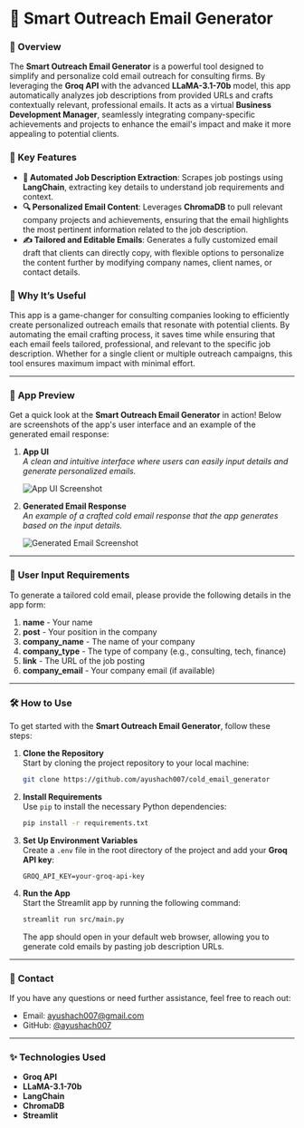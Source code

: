 # 📧 **Smart Outreach Email Generator**

### 🚀 Overview
The **Smart Outreach Email Generator** is a powerful tool designed to simplify and personalize cold email outreach for consulting firms. By leveraging the **Groq API** with the advanced **LLaMA-3.1-70b** model, this app automatically analyzes job descriptions from provided URLs and crafts contextually relevant, professional emails. It acts as a virtual **Business Development Manager**, seamlessly integrating company-specific achievements and projects to enhance the email's impact and make it more appealing to potential clients.

### 🔑 Key Features
- **📝 Automated Job Description Extraction**: Scrapes job postings using **LangChain**, extracting key details to understand job requirements and context.
- **🔍 Personalized Email Content**: Leverages **ChromaDB** to pull relevant company projects and achievements, ensuring that the email highlights the most pertinent information related to the job description.
- **✍️ Tailored and Editable Emails**: Generates a fully customized email draft that clients can directly copy, with flexible options to personalize the content further by modifying company names, client names, or contact details.

### 🧠 Why It’s Useful
This app is a game-changer for consulting companies looking to efficiently create personalized outreach emails that resonate with potential clients. By automating the email crafting process, it saves time while ensuring that each email feels tailored, professional, and relevant to the specific job description. Whether for a single client or multiple outreach campaigns, this tool ensures maximum impact with minimal effort.

---

### 📸 **App Preview**

Get a quick look at the **Smart Outreach Email Generator** in action! Below are screenshots of the app's user interface and an example of the generated email response:

1. **App UI**  
   *A clean and intuitive interface where users can easily input details and generate personalized emails.*

   ![App UI Screenshot](data/Screenshot%202024-11-09%20210114.png)

2. **Generated Email Response**  
   *An example of a crafted cold email response that the app generates based on the input details.*

   ![Generated Email Screenshot](data/Screenshot%202024-11-09%20210156.png)


---

### 📝 **User Input Requirements**

To generate a tailored cold email, please provide the following details in the app form:

1. **name** - Your name
2. **post** - Your position in the company
3. **company_name** - The name of your company
4. **company_type** - The type of company (e.g., consulting, tech, finance)
5. **link** - The URL of the job posting
6. **company_email** - Your company email (if available)

--- 

### 🛠️ **How to Use**

To get started with the **Smart Outreach Email Generator**, follow these steps:

1. **Clone the Repository**  
   Start by cloning the project repository to your local machine:
   ```bash
   git clone https://github.com/ayushach007/cold_email_generator
   ```

2. **Install Requirements**  
   Use `pip` to install the necessary Python dependencies:
   ```bash
   pip install -r requirements.txt
   ```

3. **Set Up Environment Variables**  
   Create a `.env` file in the root directory of the project and add your **Groq API key**:
   ```
   GROQ_API_KEY=your-groq-api-key
   ```

4. **Run the App**  
   Start the Streamlit app by running the following command:
   ```bash
   streamlit run src/main.py
   ```

   The app should open in your default web browser, allowing you to generate cold emails by pasting job description URLs.

---

### 💬 **Contact**  
If you have any questions or need further assistance, feel free to reach out:  
- Email: [ayushach007@gmail.com](mailto:ayushach007@gmail.com)  
- GitHub: [@ayushach007](https://github.com/ayushach007)

---

### ✨ **Technologies Used**  
- **Groq API**  
- **LLaMA-3.1-70b**  
- **LangChain**  
- **ChromaDB**  
- **Streamlit**